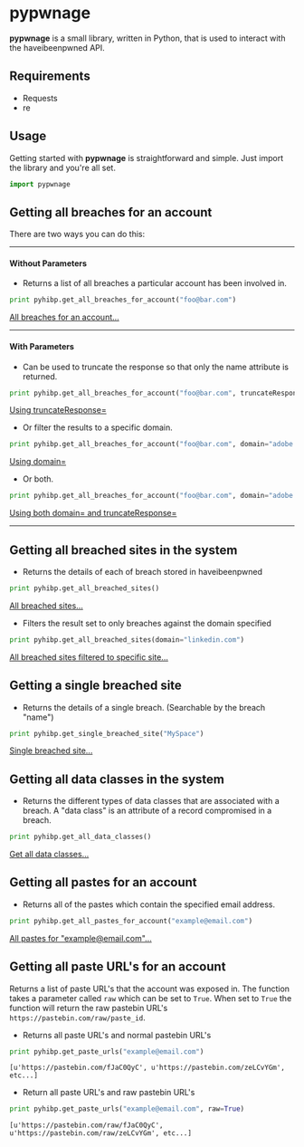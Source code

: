 # pypwnage
**pypwnage** is a small library, written in Python, that is used to interact with the haveibeenpwned API.

## Requirements
- Requests
- re

## Usage
Getting started with **pypwnage** is straightforward and simple. Just import the library and you're all set.

```python
import pypwnage
```

## Getting all breaches for an account
There are two ways you can do this:

-----

#### Without Parameters
- Returns a list of all breaches a particular account has been involved in.
```python
print pyhibp.get_all_breaches_for_account("foo@bar.com")
```
[All breaches for an account...][1]

-----
#### With Parameters
- Can be used to truncate the response so that only the name attribute is returned.
```python
print pyhibp.get_all_breaches_for_account("foo@bar.com", truncateResponse=True)
```
[Using truncateResponse=][2]

- Or filter the results to a specific domain.
```python
print pyhibp.get_all_breaches_for_account("foo@bar.com", domain="adobe.com")
```
[Using domain=][3]

- Or both.
```python
print pyhibp.get_all_breaches_for_account("foo@bar.com", domain="adobe.com", truncateResponse=True)
```
[Using both domain= and truncateResponse=][4]

-----

## Getting all breached sites in the system
- Returns the details of each of breach stored in haveibeenpwned
```python
print pyhibp.get_all_breached_sites()
```
[All breached sites...][5]

- Filters the result set to only breaches against the domain specified
```python
print pyhibp.get_all_breached_sites(domain="linkedin.com")
```
[All breached sites filtered to specific site...][6]

## Getting a single breached site
- Returns the details of a single breach. (Searchable by the breach "name")
```python
print pyhibp.get_single_breached_site("MySpace")
```
[Single breached site...][7]

## Getting all data classes in the system
- Returns the different types of data classes that are associated with a breach. A "data class" is an attribute of a record compromised in a breach.
```python
print pyhibp.get_all_data_classes()
```
[Get all data classes...][8]

## Getting all pastes for an account
- Returns all of the pastes which contain the specified email address.
```python
print pyhibp.get_all_pastes_for_account("example@email.com")
```
[All pastes for "example@email.com"...][9]

## Getting all paste URL's for an account
Returns a list of paste URL's that the account was exposed in. The function takes a parameter called `raw` which can be set to `True`. When set to `True` the function will return the raw pastebin URL's `https://pastebin.com/raw/paste_id`.

- Returns all paste URL's and normal pastebin URL's
```python
print pyhibp.get_paste_urls("example@email.com")
```
```
[u'https://pastebin.com/fJaC0QyC', u'https://pastebin.com/zeLCvYGm', etc...]
```

- Return all paste URL's and raw pastebin URL's
```python
print pyhibp.get_paste_urls("example@email.com", raw=True)
```
```
[u'https://pastebin.com/raw/fJaC0QyC', u'https://pastebin.com/raw/zeLCvYGm', etc...]
```


[1]: https://haveibeenpwned.com/api/v2/breachedaccount/foo@bar.com
[2]: https://haveibeenpwned.com/api/v2/breachedaccount/foo@bar.com?truncateRepsonse=True
[3]: https://haveibeenpwned.com/api/v2/breachedaccount/foo@bar.com?domain=adobe.com
[4]: https://haveibeenpwned.com/api/v2/breachedaccount/foo@bar.com?domain=adobe.com&truncateRepsonse=True
[5]: https://haveibeenpwned.com/api/v2/breaches
[6]: https://haveibeenpwned.com/api/v2/breaches?domain=linkedin.com
[7]: https://haveibeenpwned.com/api/v2/breach/MySpace
[8]: https://haveibeenpwned.com/api/v2/dataclasses
[9]: https://haveibeenpwned.com/api/v2/pasteaccount/example@email.com

